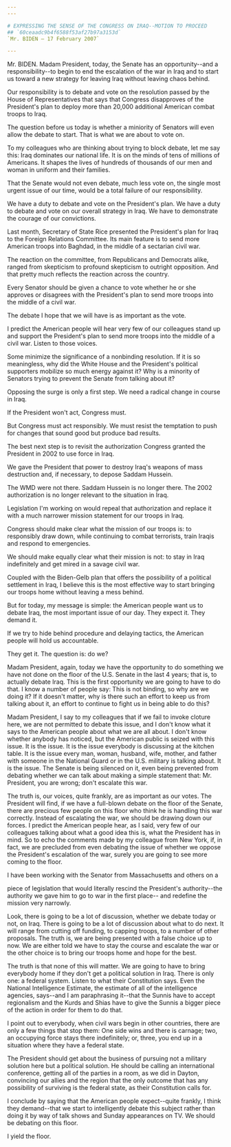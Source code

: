 ```yaml
---
---

# EXPRESSING THE SENSE OF THE CONGRESS ON IRAQ--MOTION TO PROCEED
## `60ceaadc9b4f6588f53af27b97a3153d`
`Mr. BIDEN — 17 February 2007`

---
```



Mr. BIDEN. Madam President, today, the Senate has an opportunity--and 
a responsibility--to begin to end the escalation of the war in Iraq and 
to start us toward a new strategy for leaving Iraq without leaving 
chaos behind.

Our responsibility is to debate and vote on the resolution passed by 
the House of Representatives that says that Congress disapproves of the 
President's plan to deploy more than 20,000 additional American combat 
troops to Iraq.

The question before us today is whether a miniority of Senators will 
even allow the debate to start. That is what we are about to vote on.

To my colleagues who are thinking about trying to block debate, let 
me say this: Iraq dominates our national life. It is on the minds of 
tens of millions of Americans. It shapes the lives of hundreds of 
thousands of our men and woman in uniform and their families.

That the Senate would not even debate, much less vote on, the single 
most urgent issue of our time, would be a total failure of our 
responsibility.

We have a duty to debate and vote on the President's plan. We have a 
duty to debate and vote on our overall strategy in Iraq. We have to 
demonstrate the courage of our convictions.

Last month, Secretary of State Rice presented the President's plan 
for Iraq to the Foreign Relations Committee. Its main feature is to 
send more American troops into Baghdad, in the middle of a sectarian 
civil war.

The reaction on the committee, from Republicans and Democrats alike, 
ranged from skepticism to profound skepticism to outright opposition. 
And that pretty much reflects the reaction across the country.

Every Senator should be given a chance to vote whether he or she 
approves or disagrees with the President's plan to send more troops 
into the middle of a civil war.

The debate I hope that we will have is as important as the vote.

I predict the American people will hear very few of our colleagues 
stand up and support the President's plan to send more troops into the 
middle of a civil war. Listen to those voices.

Some minimize the significance of a nonbinding resolution. If it is 
so meaningless, why did the White House and the President's political 
supporters mobilize so much energy against it? Why is a minority of 
Senators trying to prevent the Senate from talking about it?

Opposing the surge is only a first step. We need a radical change in 
course in Iraq.

If the President won't act, Congress must.

But Congress must act responsibly. We must resist the temptation to 
push for changes that sound good but produce bad results.

The best next step is to revisit the authorization Congress granted 
the President in 2002 to use force in Iraq.

We gave the President that power to destroy Iraq's weapons of mass 
destruction and, if necessary, to depose Saddam Hussein.

The WMD were not there. Saddam Hussein is no longer there. The 2002 
authorization is no longer relevant to the situation in Iraq.

Legislation I'm working on would repeal that authorization and 
replace it with a much narrower mission statement for our troops in 
Iraq.

Congress should make clear what the mission of our troops is: to 
responsibly draw down, while continuing to combat terrorists, train 
Iraqis and respond to emergencies.

We should make equally clear what their mission is not: to stay in 
Iraq indefinitely and get mired in a savage civil war.

Coupled with the Biden-Gelb plan that offers the possibility of a 
political settlement in Iraq, I believe this is the most effective way 
to start bringing our troops home without leaving a mess behind.

But for today, my message is simple: the American people want us to 
debate Iraq, the most important issue of our day. They expect it. They 
demand it.

If we try to hide behind procedure and delaying tactics, the American 
people will hold us accountable.

They get it. The question is: do we?

Madam President, again, today we have the opportunity to do something 
we have not done on the floor of the U.S. Senate in the last 4 years; 
that is, to actually debate Iraq. This is the first opportunity we are 
going to have to do that. I know a number of people say: This is not 
binding, so why are we doing it? If it doesn't matter, why is there 
such an effort to keep us from talking about it, an effort to continue 
to fight us in being able to do this?

Madam President, I say to my colleagues that if we fail to invoke 
cloture here, we are not permitted to debate this issue, and I don't 
know what it says to the American people about what we are all about. I 
don't know whether anybody has noticed, but the American public is 
seized with this issue. It is the issue. It is the issue everybody is 
discussing at the kitchen table. It is the issue every man, woman, 
husband, wife, mother, and father with someone in the National Guard or 
in the U.S. military is talking about. It is the issue. The Senate is 
being silenced on it, even being prevented from debating whether we can 
talk about making a simple statement that: Mr. President, you are 
wrong; don't escalate this war.

The truth is, our voices, quite frankly, are as important as our 
votes. The President will find, if we have a full-blown debate on the 
floor of the Senate, there are precious few people on this floor who 
think he is handling this war correctly. Instead of escalating the war, 
we should be drawing down our forces. I predict the American people 
hear, as I said, very few of our colleagues talking about what a good 
idea this is, what the President has in mind. So to echo the comments 
made by my colleague from New York, if, in fact, we are precluded from 
even debating the issue of whether we oppose the President's escalation 
of the war, surely you are going to see more coming to the floor.

I have been working with the Senator from Massachusetts and others on 
a


piece of legislation that would literally rescind the President's 
authority--the authority we gave him to go to war in the first place--
and redefine the mission very narrowly.

Look, there is going to be a lot of discussion, whether we debate 
today or not, on Iraq. There is going to be a lot of discussion about 
what to do next. It will range from cutting off funding, to capping 
troops, to a number of other proposals. The truth is, we are being 
presented with a false choice up to now. We are either told we have to 
stay the course and escalate the war or the other choice is to bring 
our troops home and hope for the best.

The truth is that none of this will matter. We are going to have to 
bring everybody home if they don't get a political solution in Iraq. 
There is only one: a federal system. Listen to what their Constitution 
says. Even the National Intelligence Estimate, the estimate of all of 
the intelligence agencies, says--and I am paraphrasing it--that the 
Sunnis have to accept regionalism and the Kurds and Shias have to give 
the Sunnis a bigger piece of the action in order for them to do that.

I point out to everybody, when civil wars begin in other countries, 
there are only a few things that stop them: One side wins and there is 
carnage; two, an occupying force stays there indefinitely; or, three, 
you end up in a situation where they have a federal state.

The President should get about the business of pursuing not a 
military solution here but a political solution. He should be calling 
an international conference, getting all of the parties in a room, as 
we did in Dayton, convincing our allies and the region that the only 
outcome that has any possibility of surviving is the federal state, as 
their Constitution calls for.

I conclude by saying that the American people expect--quite frankly, 
I think they demand--that we start to intelligently debate this subject 
rather than doing it by way of talk shows and Sunday appearances on TV. 
We should be debating on this floor.

I yield the floor.